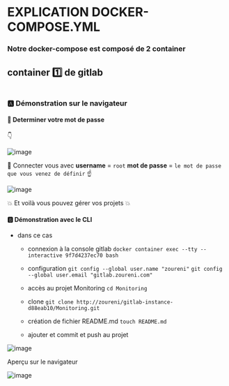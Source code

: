 # EXPLICATION DOCKER-COMPOSE.YML

### Notre docker-compose est composé de 2 container

## container :one: de gitlab

```

```
### :a: Démonstration sur le navigateur

#### :volcano: Determiner votre mot de passe

:point_down:

![image](images/mdp_gitlab.png)

:speech_balloon: Connecter vous avec **username** = `root` **mot de passe** = `le mot de passe que vous venez de définir` :point_up:

![image](images/login.png)

:boom: Et voilà vous pouvez gérer vos projets :boom:

#### :b: Démonstration avec le CLI

- dans ce cas

   - connexion à la console gitlab `docker container exec --tty --interactive 9f7d4237ec70 bash`
   
   - configuration `git config --global user.name "zoureni"` `git config --global user.email "gitlab.zoureni.com"`
   
   - accès au projet Monitoring `cd Monitoring`
   
   - clone  `git clone http://zoureni/gitlab-instance-d88eab10/Monitoring.git`
   
   - création de fichier README.md `touch README.md`
   
   - ajouter et commit et push au projet

![image](images/projet.png)  
 
Aperçu sur le navigateur

![image](images/projet1.png) 

